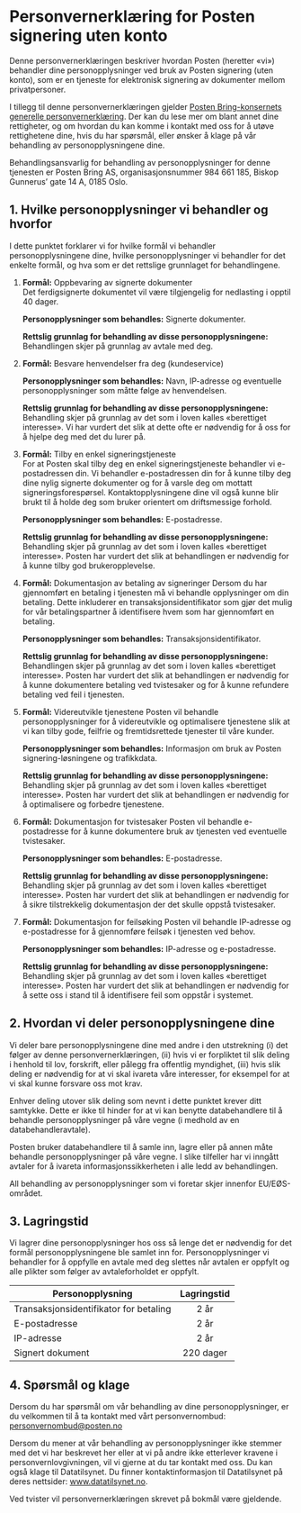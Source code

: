 # Personvernerklæring for Posten signering uten konto

Denne personvernerklæringen beskriver hvordan Posten (heretter «vi») behandler dine personopplysninger ved bruk av Posten signering (uten konto), som er en tjeneste for elektronisk signering av dokumenter mellom privatpersoner.

I tillegg til denne personvernerklæringen gjelder [Posten Bring-konsernets generelle personvernerklæring](https://www.posten.no/personvern-sikkerhet). Der kan du lese mer om blant annet dine rettigheter, og om hvordan du kan komme i kontakt med oss for å utøve rettighetene dine, hvis du har spørsmål, eller ønsker å klage på vår behandling av personopplysningene dine.

Behandlingsansvarlig for behandling av personopplysninger for denne tjenesten er Posten Bring AS, organisasjonsnummer 984 661 185, Biskop Gunnerus’ gate 14 A, 0185 Oslo.

## 1. Hvilke personopplysninger vi behandler og hvorfor

I dette punktet forklarer vi for hvilke formål vi behandler personopplysningene dine, hvilke personopplysninger vi behandler for det enkelte formål, og hva som er det rettslige grunnlaget for behandlingene.

1. **Formål:** Oppbevaring av signerte dokumenter  
   Det ferdigsignerte dokumentet vil være tilgjengelig for nedlasting i opptil 40 dager.

   **Personopplysninger som behandles:** Signerte dokumenter.

   **Rettslig grunnlag for behandling av disse personopplysningene:** Behandlingen skjer på grunnlag av avtale med deg.

2. **Formål:** Besvare henvendelser fra deg (kundeservice)

   **Personopplysninger som behandles:** Navn, IP-adresse og eventuelle personopplysninger som måtte følge av henvendelsen.

   **Rettslig grunnlag for behandling av disse personopplysningene:** Behandling skjer på grunnlag av det som i loven kalles «berettiget interesse». Vi har vurdert det slik at dette ofte er nødvendig for å oss for å hjelpe deg med det du lurer på.

3. **Formål:** Tilby en enkel signeringstjeneste  
   For at Posten skal tilby deg en enkel signeringstjeneste behandler vi e-postadressen din. Vi behandler e-postadressen din for å kunne tilby deg dine nylig signerte dokumenter og for å varsle deg om mottatt signeringsforespørsel. Kontaktopplysningene dine vil også kunne blir brukt til å holde deg som bruker orientert om driftsmessige forhold.

   **Personopplysninger som behandles:** E-postadresse.

   **Rettslig grunnlag for behandling av disse personopplysningene:** Behandling skjer på grunnlag av det som i loven kalles «berettiget interesse». Posten har vurdert det slik at behandlingen er nødvendig for å kunne tilby god brukeropplevelse.

4. **Formål:** Dokumentasjon av betaling av signeringer
   Dersom du har gjennomført en betaling i tjenesten må vi behandle opplysninger om din betaling. Dette inkluderer en transaksjonsidentifikator som gjør det mulig for vår betalingspartner å identifisere hvem som har gjennomført en betaling.

   **Personopplysninger som behandles:** Transaksjonsidentifikator.

   **Rettslig grunnlag for behandling av disse personopplysningene:** Behandlingen skjer på grunnlag av det som i loven kalles «berettiget interesse». Posten har vurdert det slik at behandlingen er nødvendig for å kunne dokumentere betaling ved tvistesaker og for å kunne refundere betaling ved feil i tjenesten.

5. **Formål:** Videreutvikle tjenestene
   Posten vil behandle personopplysninger for å videreutvikle og optimalisere tjenestene slik at vi kan tilby gode, feilfrie og fremtidsrettede tjenester til våre kunder.

   **Personopplysninger som behandles:** Informasjon om bruk av Posten signering-løsningene og trafikkdata.

   **Rettslig grunnlag for behandling av disse personopplysningene:** Behandling skjer på grunnlag av det som i loven kalles «berettiget interesse». Posten har vurdert det slik at behandlingen er nødvendig for å optimalisere og forbedre tjenestene.

6. **Formål:** Dokumentasjon for tvistesaker
   Posten vil behandle e-postadresse for å kunne dokumentere bruk av tjenesten ved eventuelle tvistesaker.

   **Personopplysninger som behandles:** E-postadresse.

   **Rettslig grunnlag for behandling av disse personopplysningene:** Behandling skjer på grunnlag av det som i loven kalles «berettiget interesse». Posten har vurdert det slik at behandlingen er nødvendig for å sikre tilstrekkelig dokumentasjon der det skulle oppstå tvistesaker.

7. **Formål:** Dokumentasjon for feilsøking
   Posten vil behandle IP-adresse og e-postadresse for å gjennomføre feilsøk i tjenesten ved behov.

   **Personopplysninger som behandles:** IP-adresse og e-postadresse.

   **Rettslig grunnlag for behandling av disse personopplysningene:** Behandling skjer på grunnlag av det som i loven kalles «berettiget interesse». Posten har vurdert det slik at behandlingen er nødvendig for å sette oss i stand til å identifisere feil som oppstår i systemet.

## 2. Hvordan vi deler personopplysningene dine

Vi deler bare personopplysningene dine med andre i den utstrekning (i) det følger av denne personvernerklæringen, (ii) hvis vi er forpliktet til slik deling i henhold til lov, forskrift, eller pålegg fra offentlig myndighet, (iii) hvis slik deling er nødvendig for at vi skal ivareta våre interesser, for eksempel for at vi skal kunne forsvare oss mot krav.

Enhver deling utover slik deling som nevnt i dette punktet krever ditt samtykke. Dette er ikke til hinder for at vi kan benytte databehandlere til å behandle personopplysninger på våre vegne (i medhold av en databehandleravtale).

Posten bruker databehandlere til å samle inn, lagre eller på annen måte behandle personopplysninger på våre vegne. I slike tilfeller har vi inngått avtaler for å ivareta informasjonssikkerheten i alle ledd av behandlingen.

All behandling av personopplysninger som vi foretar skjer innenfor EU/EØS-området.

## 3. Lagringstid

Vi lagrer dine personopplysninger hos oss så lenge det er nødvendig for det formål personopplysningene ble samlet inn for. Personopplysninger vi behandler for å oppfylle en avtale med deg slettes når avtalen er oppfylt og alle plikter som følger av avtaleforholdet er oppfylt.

| Personopplysning                       | Lagringstid |
| -------------------------------------- | :---------: |
| Transaksjonsidentifikator for betaling |    2 år     |
| E-postadresse                          |    2 år     |
| IP-adresse                             |    2 år     |
| Signert dokument                       |  220 dager  |

## 4. Spørsmål og klage

Dersom du har spørsmål om vår behandling av dine personopplysninger, er du velkommen til å ta kontakt med vårt personvernombud: personvernombud@posten.no

Dersom du mener at vår behandling av personopplysninger ikke stemmer med det vi har beskrevet her eller at vi på andre ikke etterlever kravene i personvernlovgivningen, vil vi gjerne at du tar kontakt med oss. Du kan også klage til Datatilsynet. Du finner kontaktinformasjon til Datatilsynet på deres nettsider: www.datatilsynet.no.

Ved tvister vil personvernerklæringen skrevet på bokmål være gjeldende.
